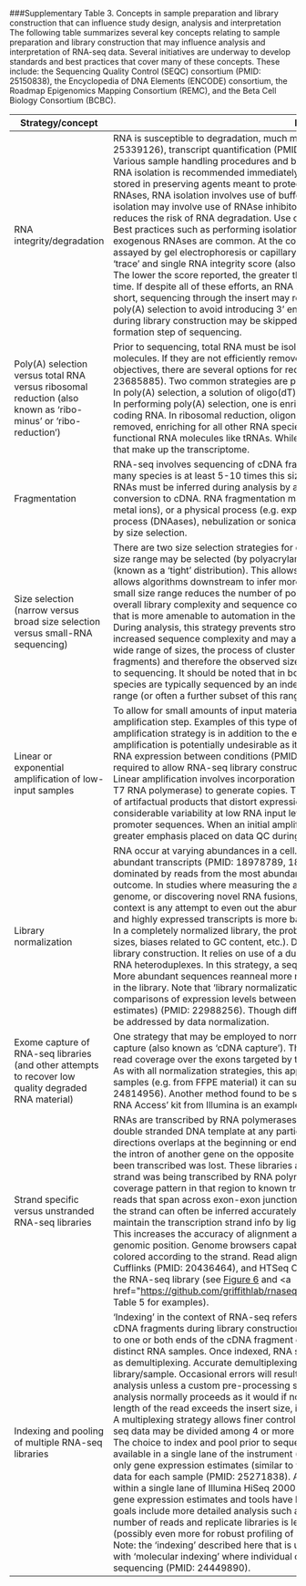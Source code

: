 ###Supplementary Table 3.  Concepts in sample preparation and library construction that can influence study design, analysis and interpretation
The following table summarizes several key concepts relating to sample preparation and library construction that may influence analysis and interpretation of RNA-seq data.  Several initiatives are underway to develop standards and best practices that cover many of these concepts.  These include: the Sequencing Quality Control (SEQC) consortium (PMID: 25150838), the Encyclopedia of DNA Elements (ENCODE) consortium, the Roadmap Epigenomics Mapping Consortium (REMC), and the Beta Cell Biology Consortium (BCBC).

| Strategy/concept         | Relevance to RNA-seq analysis and data interpretation |
|--------------------------|-------------------------------------------------------|
| RNA integrity/degradation | RNA is susceptible to degradation, much more so than DNA.  RNA degradation can significantly impact library complexity, alignment (PMID: 25339126), transcript quantification (PMID: 24885439) and other RNA-seq applications.  Degradation happens by various mechanisms.  Various sample handling procedures and best practices are commonly employed to maintain intact RNA molecules in solution.  For example, RNA isolation is recommended immediately upon obtaining cells.  In cases where immediate RNA isolation is not possible, tissues may be stored in preserving agents meant to protect RNA until isolation is possible (e.g. ‘RNAlater’).  To prevent the degrading activity of endogenous RNAses, RNA isolation involves use of buffers that inhibit the activity of these enzymes.  In addition to buffer conditions (e.g. pH), RNA isolation may involve use of RNAse inhibitors.  Similarly, immediate precipitation and removal of protein (especially RNAses) from the sample reduces the risk of RNA degradation.  Use of buffers containing chelating agents inhibits hydrolysis of RNA that can lead to strand cleavage.  Best practices such as performing isolation at low temperatures (e.g. on ice) as well as maintaining clean conditions to prevent introduction of exogenous RNAses are common.  At the completion of RNA isolation and prior to sequencing library construction, RNA quality is routinely assayed by gel electrophoresis or capillary electrophoresis, such as the Agilent 2100 bioanalyzer that provides a qualitatively interpretable ‘trace’ and single RNA integrity score (also known as a RIN number). RIN scores vary from 0 to 10.  A max score of 10 indicates intact RNA.  The lower the score reported, the greater the level of degradation.  Once isolated, RNA is typically stored at -80℃ to inhibit degradation over time. If despite all of these efforts, an RNA sample is degraded, this may result in an RNA-seq library with short insert sizes.  If they are too short, sequencing through the insert may result in a high rate of adapter sequencing.  Degraded RNA samples should not be subjected to poly(A) selection to avoid introducing 3’ end bias (PMID: 25339126).  If an RNA sample is sufficiently degraded, the fragmentation step during library construction may be skipped.  Libraries made from heavily degraded RNA may require extra optimization during the cluster formation step of sequencing. |
| Poly(A) selection versus total RNA versus ribosomal reduction (also known as ‘ribo-minus’ or ‘ribo-reduction’) | Prior to sequencing, total RNA must be isolated. Total RNA is dominated by ribosomal RNA (rRNA) sequences, comprising 95-98% of RNA molecules.  If they are not efficiently removed prior to sequencing, rRNA reads will dominate the data output.  Depending on experimental objectives, there are several options for reducing the proportion of rRNAs to allow sequencing of the rest of the transcriptome (PMID: 23685885).  Two common strategies are poly(A) selection and ribo-reduction.  Each has advantages and disadvantages (PMID: 24888378).  In poly(A) selection, a solution of oligo(dT) probes is used to capture the poly(A) tail at the 3’ end of mature, processed mRNA. <br> In performing poly(A) selection, one is enriching for mature mRNA molecules, leaving behind the pre-processed mRNA as well as other non-coding RNA.  In ribosomal reduction, oligonucleotides homologous to the ribosomal RNAs are used to capture ribosomal RNA that are then removed, enriching for all other RNA species.  This procedure will yield sequence reads for non-coding RNA, pre-processed RNA, and other functional RNA molecules like tRNAs. While this data tends to be noisier, it also gives a more broad representation of the transcript classes that make up the transcriptome. |
| Fragmentation | RNA-seq involves sequencing of cDNA fragments that are usually ~250-450 nucleotides long.  The average length of RNA molecules in many species is at least 5-10 times this size.  Large RNAs must therefore be fragmented prior to sequencing and the full length structure of RNAs must be inferred during analysis by assembly of overlapping sequences.  Fragmentation is performed directly on the RNA or after conversion to cDNA.  RNA fragmentation may be achieved by an enzymatic process (e.g. RNAases), a chemical process (e.g. exposure to metal ions), or a physical process (e.g. exposure to heat or shearing by sonication).  cDNA fragmentation may similarly involve an enzymatic process (DNAases), nebulization or sonication.  To obtain a distribution of fragments in a specific size range, fragmentation is often followed by size selection. |
| Size selection (narrow versus broad size selection versus small-RNA sequencing) | There are two size selection strategies for obtaining cDNA fragments of a size range suitable for RNA sequencing.  In the first strategy, a tight size range may be selected (by polyacrylamide gel electrophoresis ‘PAGE’ for example) to produce a distribution with a small variance in size (known as a ‘tight’ distribution).  This allows for efficient cluster formation on a flow cell, leading to a higher data yield from each run.  It also allows algorithms downstream to infer more about the structure of RNAs based on any observed deviation from the expected insert size.  A small size range reduces the number of possible unique fragments that can be generated from each RNA species and therefore could reduce overall library complexity and sequence content.  In the second strategy, only small RNA species are removed using a simple column clean up that is more amenable to automation in the lab (PMID: 22973283).  This leaves a much broader distribution with a long ‘tail’ of larger RNAs.  During analysis, this strategy prevents strong inferences based on calculated insert sizes but the wider diversity of fragments may provide increased sequence complexity and may allow mapping in certain ambiguous regions that might otherwise be difficult to align to.  Despite a wide range of sizes, the process of cluster formation and sequencing may be biased towards certain sizes fragments (likely smaller fragments) and therefore the observed size distribution in sequence reads may be shifted relative to estimates of fragment size obtained prior to sequencing.  It should be noted that in both the strategies described above, very small RNAs such as miRNAs are lost.  These small RNA species are typically sequenced by an independent small RNA sequencing strategy that specifically targets RNA species in the ~20-150 bp range (or often a further subset of this range). |
| Linear or exponential amplification of low-input samples | To allow for small amounts of input material, certain RNA-seq library construction strategies incorporate an up front linear or exponential amplification step.  Examples of this type of strategy include: ‘Smart-seq’, ‘DP-seq’ and ‘CEL-seq’ (PMID: 23685885).  The initial amplification strategy is in addition to the exponential PCR amplification that is a routine part of sequence library construction.  Any amplification is potentially undesirable as it introduces biases that may mask subtle or even moderate biologically significant differences in RNA expression between conditions (PMID: 24419370).  However, in the case of extremely low input, some amount of amplification may be required to allow RNA-seq library construction. <br> Linear amplification involves incorporation of an additional adapter sequence containing a promoter sequence that allows a polymerase (often T7 RNA polymerase) to generate copies.  The high binding affinity of this enzyme for its promoter sequence is meant to minimize generation of artifactual products that distort expression measurements during analysis; however, this approach has been found to introduce considerable variability at low RNA input levels (PMID: 24419370).  During analysis, an additional trimming step is required to remove these promoter sequences.  When an initial amplification step is required, additional technical and biological replicates should be considered and greater emphasis placed on data QC during analysis. |
| Library normalization | RNA occur at varying abundances in a cell. These abundances can vary as much as 105-107, orders of magnitude from the rarest to most abundant transcripts (PMID: 18978789, 18978772).  Since RNA-seq works by random sampling, a typical RNA-seq library is often dominated by reads from the most abundantly expressed genes.  With respect to gene expression studies, this is arguably the correct outcome.  In studies where measuring the abundance is not as critical as resolving the structures of RNA transcripts, annotating a new genome, or discovering novel RNA fusions, it may be desirable to normalize the library prior to sequencing.  Library normalization in this context is any attempt to even out the abundance of transcripts such that the probability of obtaining reads from lowly expressed transcripts and highly expressed transcripts is more balanced. Several RNA-seq library normalization strategies have been proposed (PMID: 22988256).  In a completely normalized library, the probability of obtaining reads from all expressed loci would be equal (after correcting for their varying sizes, biases related to GC content, etc.).  Duplex-specific normalization (DSN) is one example of a normalization strategy used in RNA-seq library construction.  It relies on use of a duplex-specific thermostable nuclease enzyme that preferentially cleaves DNA duplexes and DNA-RNA heteroduplexes.  In this strategy, a sequencing fragment library is denatured and partially reannealed before addition of this enzyme.  More abundant sequences reanneal more rapidly, and therefore are more heavily degraded by the enzyme, reducing their relative abundance in the library.  Note that ‘library normalization’ described here should not be confused with ‘data normalization’ that seeks to enable accurate comparisons of expression levels between and within samples by adjusting for systematic biases in the data (i.e. adjusting expression estimates) (PMID: 22988256).  Though differences in library normalization efficiency between libraries could be one source of bias that might be addressed by data normalization. |
| Exome capture of RNA-seq libraries (and other attempts to recover low quality degraded RNA material) | One strategy that may be employed to normalize or ‘rescue’ RNA-seq libraries created from degraded RNA input is to subject them to exome capture (also known as ‘cDNA capture’).  This approach improves the relative representation of lowly expressed transcripts and concentrates read coverage over the exons targeted by the capture array while reducing the proportion of reads aligning to intronic and intergenic regions.  As with all normalization strategies, this approach could reduce the accuracy of expression estimates.  On the other hand, for highly degraded samples (e.g. from FFPE material) it can substantially increase the quality of transcript assemblies compared to uncaptured data (PMID: 24814956).  Another method found to be suitable for highly degraded FFPE material is the ‘RNase H’ method (PMID: 23685885).  The ‘TruSeq RNA Access’ kit from Illumina is an example of a commercially available kit that implements the cDNA capture concept. |
| Strand specific versus unstranded RNA-seq libraries | RNAs are transcribed by RNA polymerases in a 5’ to 3’ direction.  For the most part, transcription occurs using only a single strand of the double stranded DNA template at any particular locus.  However, there are significant portions of the genome where transcription in opposite directions overlaps at the beginning or ends of some genes.  Furthermore, transcription of certain genes (e.g. miRNAs) may occur from within the intron of another gene on the opposite strand.  In many early RNA-seq library construction strategies, knowledge of which strand had been transcribed was lost.  These libraries are referred to as ‘un-stranded’ libraries.  In these libraries we can not definitively know which strand was being transcribed by RNA polymerase from the genomic DNA template.  However, by comparing the position of a read and coverage pattern in that region to known transcript annotations we can often infer the likely direction/strand of transcription.  Furthermore, for reads that span across exon-exon junctions, we can compare the observed splice site sequences to that expected for canonical splicing and the strand can often be inferred accurately for these junction spanning reads.  Strand specific RNA-seq libraries have the advantage that they maintain the transcription strand info by ligating different RNA adapters on the 5’ and 3’ ends of each RNA molecule prior to cDNA synthesis.  This increases the accuracy of alignment and allows us to independently measure transcription occurring on opposite strands at the same genomic position.  Genome browsers capable of visualizing RNA-seq alignments (such as IGV) will often have a setting that allows reads to be colored according to the strand.  Read aligners (such as TopHat (PMID: 19289445, 23618408)) and expression estimating tools (such as Cufflinks (PMID: 20436464), and HTSeq Count (PMID: 25260700)) also have parameters that need to be set to indicate the strandedness of the RNA-seq library (see <a href="https://github.com/griffithlab/rnaseq_tutorial/blob/master/manuscript/figures/Figure6.pdf">Figure 6</a> and <a href="https://github.com/griffithlab/rnaseq_tutorial/blob/master/manuscript/supplementary_tables/supplementary_table_5.md"Supplementary Table 5</a> for examples). |
| Indexing and pooling of multiple RNA-seq libraries | ‘Indexing’ in the context of RNA-seq refers to the optional use of a short linker sequence, often a hexamer (or octamer), that is added to the cDNA fragments during library construction prior to sequencing.  The index sequence is also known as a ‘barcode’.  The index may be added to one or both ends of the cDNA fragment during RNA-seq library construction.  Typically a unique index corresponds to each of several distinct RNA samples.  Once indexed, RNA samples can be mixed, sequenced as a pool and separated during the analysis by a process known as demultiplexing.  Accurate demultiplexing relies on exact or near exact matching of the observed index sequence to that expected for each library/sample.  Occasional errors will result in some sequences that can not be demultiplexed and these reads are effectively lost to the analysis unless a custom pre-processing strategy is employed.  Once data has been demultiplexed, the index sequence is removed and analysis normally proceeds as it would if no indexing was performed.  However, in some cases where short fragments are sequenced and the length of the read exceeds the insert size, it may be possible for index sequences to wind up in the final read sequence. <br>A multiplexing strategy allows finer control over the amount of data produced for each RNA-seq library.  For example, a single lane of RNA-seq data may be divided among 4 or more RNA-seq libraries.  With current Illumina protocols, up to 96 samples can be indexed and pooled.  The choice to index and pool prior to sequencing is generally driven by the desire to sequence several samples at a depth lower than what is available in a single lane of the instrument (the basic unit of data production).  A good rule of thumb for RNA-seq analysis is that if you want only gene expression estimates (similar to what you would get from a microarray experiment) you will want at least ~30-50 million reads of data for each sample (PMID: 25271838).  At current data production levels this means that 4-6 samples may be indexed and sequenced within a single lane of Illumina HiSeq 2000 (or equivalent).  The sequencing depth, number, and type of replicates are critical to differential gene expression estimates and tools have been created to help design RNA-seq experiments (PMID: 25271838, 23314327).  If analysis goals include more detailed analysis such as transcriptome assembly, alternative splicing analysis and single nucleotide variant profiling, the number of reads and replicate libraries is less well understood.  Based on our own data, we recommend up to ~250 million reads per sample (possibly even more for robust profiling of lowly expressed transcripts). <br>Note: the ‘indexing’ described here that is used to allow concurrent sequencing of multiple samples in a single lane should not be confused with ‘molecular indexing’ where individual cDNA fragments are labeled to allow each molecule to be tracked from the original sample through sequencing (PMID: 24449890). |




